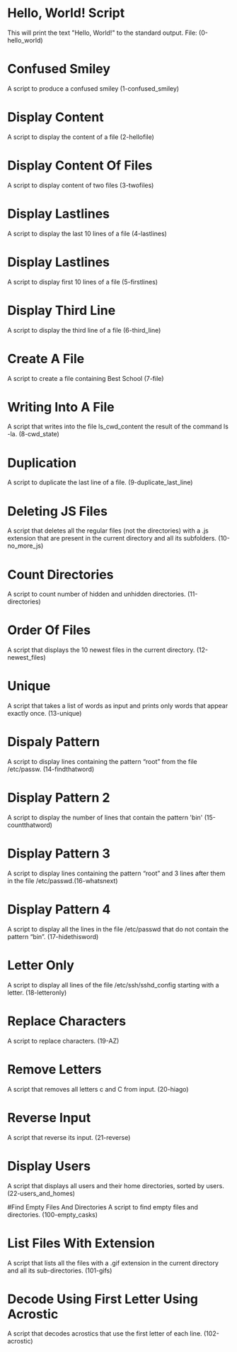 # Hello, World! Script
This will print the text "Hello, World!" to the standard output. File: (0-hello_world)

# Confused Smiley
A script to produce a confused smiley (1-confused_smiley)

# Display Content
A script to display the content of a file (2-hellofile)

# Display Content Of Files
A script to display content of two files (3-twofiles)

# Display Lastlines
A script to display the last 10 lines of a file (4-lastlines)

# Display Lastlines
A script to display first 10 lines of a file (5-firstlines)

# Display Third Line
A script to display the third line of a file (6-third_line)

# Create A File
A script to create a file containing Best School (7-file)

# Writing Into A File
A script that writes into the file ls_cwd_content the result of the command ls -la. (8-cwd_state)

# Duplication
A script to duplicate the last line of a file. (9-duplicate_last_line)

# Deleting JS Files
A script that deletes all the regular files (not the directories) with a .js extension that are present in the current directory and all its subfolders. (10-no_more_js)

# Count Directories
A script to count number of hidden and unhidden directories. (11-directories)

# Order Of Files
A script that displays the 10 newest files in the current directory. (12-newest_files)

# Unique
A script that takes a list of words as input and prints only words that appear exactly once. (13-unique)

# Dispaly Pattern
A script to display lines containing the pattern “root” from the file /etc/passw. (14-findthatword)

# Display Pattern 2
A script to display the number of lines that contain the pattern 'bin' (15-countthatword)

# Display Pattern 3
A script to display lines containing the pattern “root” and 3 lines after them in the file /etc/passwd.(16-whatsnext)

# Display Pattern 4
A script to display all the lines in the file /etc/passwd that do not contain the pattern “bin”. (17-hidethisword)

# Letter Only
A script to display all lines of the file /etc/ssh/sshd_config starting with a letter. (18-letteronly)

# Replace Characters
A script to replace characters. (19-AZ)

# Remove Letters
A script that removes all letters c and C from input. (20-hiago)

# Reverse Input
A script that reverse its input. (21-reverse)

# Display Users
A script that displays all users and their home directories, sorted by users. (22-users_and_homes)

#Find Empty Files And Directories
A script to find empty files and directories. (100-empty_casks)

# List Files With Extension
A script that lists all the files with a .gif extension in the current directory and all its sub-directories. (101-gifs)

# Decode Using First Letter Using Acrostic
A script that decodes acrostics that use the first letter of each line. (102-acrostic)

